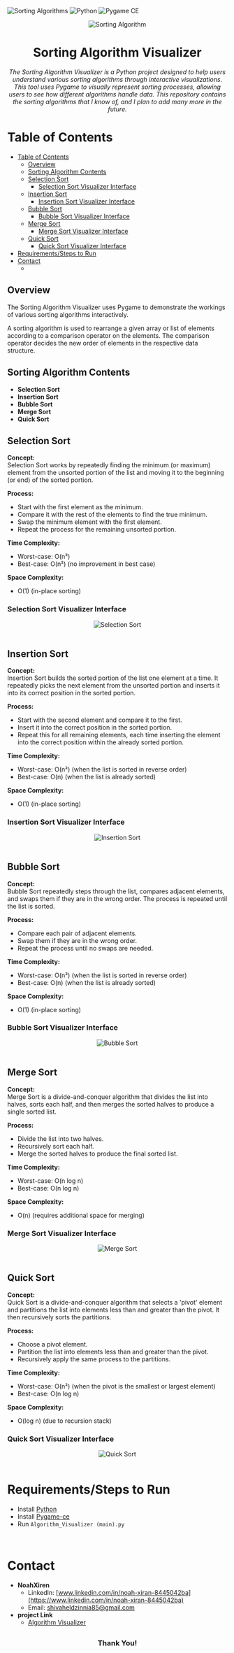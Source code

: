 ![Sorting Algorithms](https://img.shields.io/badge/Sorting%20Algorithms-Quicksort,%20Merge%20Sort%20%26%20More-blue)
![Python](https://img.shields.io/badge/Python-3.9-blue)
![Pygame CE](https://img.shields.io/badge/Pygame%20CE-1.9.0-blue)

<p align="center">
  <img src="data/Sorting-Algorithms.png" alt="Sorting Algorithm">
</p>

<h1 align="center">Sorting Algorithm Visualizer</h1>

<p align="center">
  <em>The Sorting Algorithm Visualizer is a Python project designed to help users understand various sorting algorithms through interactive visualizations. This tool uses Pygame to visually represent sorting processes, allowing users to see how different algorithms handle data. This repository contains the sorting algorithms that I know of, and I plan to add many more in the future.</em>
</p>

# Table of Contents

- [Table of Contents](#table-of-contents)
  - [Overview](#overview)
  - [Sorting Algorithm Contents](#sorting-algorithm-contents)
  - [Selection Sort](#selection-sort)
    - [Selection Sort Visualizer Interface](#selection-sort-visualizer-interface)
  - [Insertion Sort](#insertion-sort)
    - [Insertion Sort Visualizer Interface](#insertion-sort-visualizer-interface)
  - [Bubble Sort](#bubble-sort)
    - [Bubble Sort Visualizer Interface](#bubble-sort-visualizer-interface)
  - [Merge Sort](#merge-sort)
    - [Merge Sort Visualizer Interface](#merge-sort-visualizer-interface)
  - [Quick Sort](#quick-sort)
    - [Quick Sort Visualizer Interface](#quick-sort-visualizer-interface)
- [Requirements/Steps to Run](#requirementssteps-to-run)
- [Contact](#contact)
  - [](#)

## Overview

The Sorting Algorithm Visualizer uses Pygame to demonstrate the workings of various sorting algorithms interactively.

A sorting algorithm is used to rearrange a given array or list of elements according to a comparison operator on the elements. The comparison operator decides the new order of elements in the respective data structure.

## Sorting Algorithm Contents

- **Selection Sort**
- **Insertion Sort**
- **Bubble Sort**
- **Merge Sort**
- **Quick Sort**

## Selection Sort

**Concept:**  
Selection Sort works by repeatedly finding the minimum (or maximum) element from the unsorted portion of the list and moving it to the beginning (or end) of the sorted portion.

**Process:**  
- Start with the first element as the minimum.
- Compare it with the rest of the elements to find the true minimum.
- Swap the minimum element with the first element.
- Repeat the process for the remaining unsorted portion.

**Time Complexity:**  
- Worst-case: O(n²)
- Best-case: O(n²) (no improvement in best case)

**Space Complexity:**  
- O(1) (in-place sorting)

### Selection Sort Visualizer Interface

<div align="center">
  <img src="data/Selection_Sort.gif" alt="Selection Sort">
</div>
<br>

## Insertion Sort

**Concept:**  
Insertion Sort builds the sorted portion of the list one element at a time. It repeatedly picks the next element from the unsorted portion and inserts it into its correct position in the sorted portion.

**Process:**  
- Start with the second element and compare it to the first.
- Insert it into the correct position in the sorted portion.
- Repeat this for all remaining elements, each time inserting the element into the correct position within the already sorted portion.

**Time Complexity:**  
- Worst-case: O(n²) (when the list is sorted in reverse order)
- Best-case: O(n) (when the list is already sorted)

**Space Complexity:**  
- O(1) (in-place sorting)

### Insertion Sort Visualizer Interface

<div align="center">
  <img src="data/Insertion_sort.gif" alt="Insertion Sort">
</div>
<br>

## Bubble Sort

**Concept:**  
Bubble Sort repeatedly steps through the list, compares adjacent elements, and swaps them if they are in the wrong order. The process is repeated until the list is sorted.

**Process:**  
- Compare each pair of adjacent elements.
- Swap them if they are in the wrong order.
- Repeat the process until no swaps are needed.

**Time Complexity:**  
- Worst-case: O(n²) (when the list is sorted in reverse order)
- Best-case: O(n) (when the list is already sorted)

**Space Complexity:**  
- O(1) (in-place sorting)

### Bubble Sort Visualizer Interface

<div align="center">
  <img src="data/bubble_sort.gif" alt="Bubble Sort">
</div>
<br>

## Merge Sort

**Concept:**  
Merge Sort is a divide-and-conquer algorithm that divides the list into halves, sorts each half, and then merges the sorted halves to produce a single sorted list.

**Process:**  
- Divide the list into two halves.
- Recursively sort each half.
- Merge the sorted halves to produce the final sorted list.

**Time Complexity:**  
- Worst-case: O(n log n)
- Best-case: O(n log n)

**Space Complexity:**  
- O(n) (requires additional space for merging)

### Merge Sort Visualizer Interface

<div align="center">
  <img src="data/Merge_sort.gif" alt="Merge Sort">
</div>
<br>

## Quick Sort

**Concept:**  
Quick Sort is a divide-and-conquer algorithm that selects a 'pivot' element and partitions the list into elements less than and greater than the pivot. It then recursively sorts the partitions.

**Process:**  
- Choose a pivot element.
- Partition the list into elements less than and greater than the pivot.
- Recursively apply the same process to the partitions.

**Time Complexity:**  
- Worst-case: O(n²) (when the pivot is the smallest or largest element)
- Best-case: O(n log n)

**Space Complexity:**  
- O(log n) (due to recursion stack)

### Quick Sort Visualizer Interface

<div align="center">
  <img src="data/Quick_sort.gif" alt="Quick Sort">
</div>
<br>

# Requirements/Steps to Run
- Install [Python](https://www.python.org/downloads/)
- Install [Pygame-ce](https://pyga.me/)
- Run `Algorithm_Visualizer (main).py`
  
<br>

# Contact

- **NoahXiren**
  - LinkedIn: [www.linkedin.com/in/noah-xiran-8445042ba](https://www.linkedin.com/in/noah-xiran-8445042ba)
  - Email: shivaheldzinnia85@gmail.com
- **project Link**
  - [Algorithm Visualizer](https://github.com/NoahXiren/Sorting-Algorithm-Visualizer)
  
  
## 
<div align ="center" >
<h3>Thank You!</h3>
</div>
